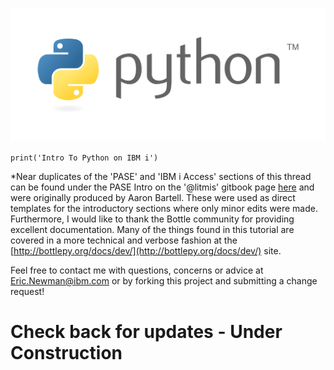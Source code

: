 ![](/assets/Python_logo_trans.png)

`print('Intro To Python on IBM i')`

\*Near duplicates of the 'PASE' and 'IBM i Access' sections of this thread can be found under the PASE Intro on the '@litmis' gitbook page [here](https://www.gitbook.com/book/litmis/pase-intro/details "Link to the original PASE Intro gitbook page. ") and were originally produced by Aaron Bartell. These were used as direct templates for the introductory sections where only minor edits were made. Furthermore, I would like to thank the Bottle community for providing excellent documentation. Many of the things found in this tutorial are covered in a more technical and verbose fashion at the [http://bottlepy.org/docs/dev/](http://bottlepy.org/docs/dev/) site.



Feel free to contact me with questions, concerns or advice at Eric.Newman@ibm.com or by forking this project and submitting a change request!

# Check back for updates - Under Construction



